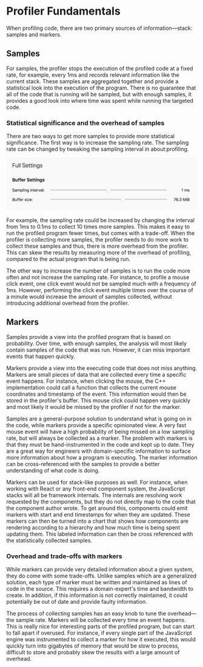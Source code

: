 # Profiler Fundamentals

When profiling code, there are two primary sources of information—stack: samples and markers.

## Samples

For samples, the profiler stops the execution of the profiled code at a fixed rate, for example, every 1ms and records relevant information like the current stack. These samples are aggregated together and provide a statistical look into the execution of the program. There is no guarantee that all of the code that is running will be sampled, but with enough samples, it provides a good look into where time was spent while running the targeted code.

### Statistical significance and the overhead of samples

There are two ways to get more samples to provide more statistical significance. The first way is to increase the sampling rate. The sampling rate can be changed by tweaking the sampling interval in about:profiling.

![A picture of the UI in about:profiling to adjust the sampling interval.](images/interval-2020-05.png)

For example, the sampling rate could be increased by changing the interval from 1ms to 0.1ms to collect 10 times more samples. This makes it easy to run the profiled program fewer times, but comes with a trade-off. When the profiler is collecting more samples, the profiler needs to do more work to collect these samples and thus, there is more overhead from the profiler. This can skew the results by measuring more of the overhead of profiling, compared to the actual program that is being run.

The other way to increase the number of samples is to run the code more often and not increase the sampling rate. For instance, to profile a mouse click event, one click event would not be sampled much with a frequency of 1ms. However, performing the click event multiple times over the course of a minute would increase the amount of samples collected, without introducing additional overhead from the profiler.

## Markers

Samples provide a view into the profiled program that is based on probability. Over time, with enough samples, the analysis will most likely contain samples of the code that was run. However, it can miss important events that happen quickly.

Markers provide a view into the executing code that does not miss anything. Markers are small pieces of data that are collected every time a specific event happens. For instance, when clicking the mouse, the C++ implementation could call a function that collects the current mouse coordinates and timestamp of the event. This information would then be stored in the profiler's buffer. This mouse click could happen very quickly and most likely it would be missed by the profiler if not for the marker.

Samples are a general-purpose solution to understand what is going on in the code, while markers provide a specific opinionated view. A very fast mouse event will have a high probability of being missed on a low sampling rate, but will always be collected as a marker. The problem with markers is that they must be hand-instrumented in the code and kept up to date. They are a great way for engineers with domain-specific information to surface more information about how a program is executing. The marker information can be cross-referenced with the samples to provide a better understanding of what code is doing.

Markers can be used for stack-like purposes as well. For instance, when working with React or any front-end component system, the JavaScript stacks will all be framework internals. The internals are resolving work requested by the components, but they do not directly map to the code that the component author wrote. To get around this, components could emit markers with start and end timestamps for when they are updated. These markers can then be turned into a chart that shows how components are rendering according to a hierarchy and how much time is being spent updating them. This labeled information can then be cross referenced with the statistically collected samples.

### Overhead and trade-offs with markers

While markers can provide very detailed information about a given system, they do come with some trade-offs. Unlike samples which are a generalized solution, each type of marker must be written and maintained as lines of code in the source. This requires a domain-expert's time and bandwidth to create. In addition, if this information is not correctly maintained, it could potentially be out of date and provide faulty information.

The process of collecting samples has an easy knob to tune the overhead—the sample rate. Markers will be collected every time an event happens. This is really nice for interesting parts of the profiled program, but can start to fall apart if overused. For instance, if every single part of the JavaScript engine was instrumented to collect a marker for how it executed, this would quickly turn into gigabytes of memory that would be slow to process, difficult to store and probably skew the results with a large amount of overhead.
